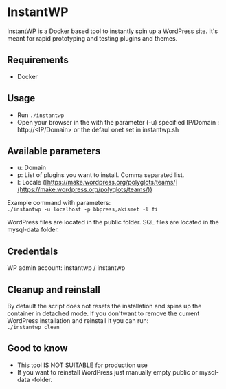 # InstantWP

InstantWP is a Docker based tool to instantly spin up a WordPress site. It's meant for rapid prototyping and testing plugins and themes.

## Requirements

- Docker

## Usage

- Run `./instantwp`
- Open your browser in the with the parameter (-u) specified IP/Domain : http://<IP/Domain> or the defaul onet set in instantwp.sh

## Available parameters

- u: Domain
- p: List of plugins you want to install. Comma separated list.
- l: Locale ([https://make.wordpress.org/polyglots/teams/](https://make.wordpress.org/polyglots/teams/))

Example command with parameters:  
`./instantwp -u localhost -p bbpress,akismet -l fi`

WordPress files are located in the public folder.
SQL files are located in the mysql-data folder.

## Credentials

WP admin account: instantwp / instantwp

## Cleanup and reinstall

By default the script does not resets the installation and spins up the container in detached mode.
If you don'twant to remove the current WordPress installation and reinstall it you can run:  
`./instantwp clean`

## Good to know

- This tool IS NOT SUITABLE for production use
- If you want to reinstall WordPress just manually empty public or mysql-data -folder.

